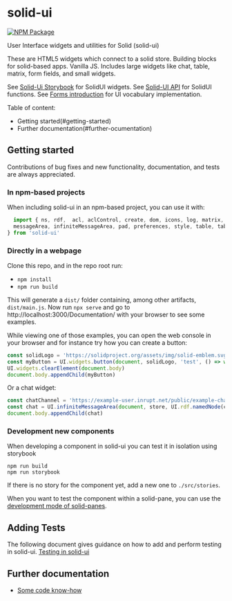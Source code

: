 # solid-ui

[![NPM Package](https://img.shields.io/npm/v/solid-ui.svg)](https://www.npmjs.com/package/solid-ui)

User Interface widgets and utilities for Solid (solid-ui)

These are HTML5 widgets which connect to a solid store. Building blocks for solid-based apps.
Vanilla JS.  Includes large widgets like chat, table, matrix, form fields, and small widgets.

See [Solid-Ui Storybook](http://solidos.github.io/solid-ui/examples/storybook/) for SolidUI widgets.
See [Solid-UI API](https://solidos.github.io/solid-ui/Documentation/api/) for SolidUI functions.
See [Forms introduction](./Documentation/FormsReadme.md) for UI vocabulary implementation.

Table of content:
- Getting started(#getting-started)
- Further documentation(#further-ocumentation)


## Getting started

Contributions of bug fixes and new functionality, documentation, and tests are
always appreciated.

### In npm-based projects
When including solid-ui in an npm-based project, you can use it with:

```js
  import { ns, rdf,  acl, aclControl, create, dom, icons, log, matrix, media,
  messageArea, infiniteMessageArea, pad, preferences, style, table, tabs, utils, widgets, versionInfo
} from 'solid-ui'

```
### Directly in a webpage
Clone this repo, and in the repo root run:

* `npm install`
* `npm run build`

This will generate a `dist/` folder containing, among other artifacts, `dist/main.js`.
Now run `npx serve` and go to http://localhost:3000/Documentation/ with your browser to see some examples.

While viewing one of those examples, you can open the web console in your browser and for instance
try how you can create a button:
```js
const solidLogo = 'https://solidproject.org/assets/img/solid-emblem.svg'
const myButton = UI.widgets.button(document, solidLogo, 'test', () => window.alert('clicked!'))
UI.widgets.clearElement(document.body)
document.body.appendChild(myButton)
```

Or a chat widget:
```js
const chatChannel = 'https://example-user.inrupt.net/public/example-chat/index.ttl#this'
const chat = UI.infiniteMessageArea(document, store, UI.rdf.namedNode(chatChannel))
document.body.appendChild(chat)
```

### Development new components

When developing a component in solid-ui you can test it in isolation using storybook

```
npm run build
npm run storybook
```

If there is no story for the component yet, add a new one to `./src/stories`.

When you want to test the component within a solid-pane, you can use the [development mode of solid-panes](https://github.com/solidos/solid-panes#development).

## Adding Tests

The following document gives guidance on how to add and perform testing in solid-ui.
[Testing in solid-ui](https://github.com/SolidOS/solid-ui/blob/18070a02fa8159a2b83d9503ee400f8e046bf1f6/test/unit/README.md)

## Further documentation

- [Some code know-how](https://github.com/SolidOS/solidos/wiki/2.-Solid-UI-know-how)
